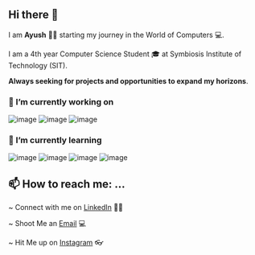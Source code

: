 ## Hi there 👋
 I am **Ayush** 👦🏻 starting my journey in the World of Computers 💻.

 I am a 4th year Computer Science Student 🎓 at Symbiosis Institute of Technology (SIT).

**Always seeking for projects and opportunities to expand my horizons**. 

### 🔭 I’m currently working on 

![image](https://user-images.githubusercontent.com/59610160/88509684-3de13180-cfff-11ea-84d3-c080eb3c245b.png)
![image](https://user-images.githubusercontent.com/59610160/88508996-bd6e0100-cffd-11ea-92c4-be20554f111d.png)
![image](https://user-images.githubusercontent.com/59610160/88509094-f908cb00-cffd-11ea-8277-3f136de87a4c.png)


### 🌱 I’m currently learning

![image](https://user-images.githubusercontent.com/59610160/88509204-33726800-cffe-11ea-8ad1-88b1ff5622df.png)
![image](https://user-images.githubusercontent.com/59610160/88509327-72a0b900-cffe-11ea-9b20-35b2c4f9da5a.png)
![image](https://user-images.githubusercontent.com/59610160/88509502-d4f9b980-cffe-11ea-9a97-07ba15f659ed.png)
![image](https://user-images.githubusercontent.com/59610160/88509562-f9559600-cffe-11ea-83cf-8644d8709aaf.png)


## 📫 How to reach me: ...
 ~ Connect with me on [LinkedIn](https://www.linkedin.com/in/ayush-tiwari-2867811b2/) 🤵🏻

 ~ Shoot Me an [Email](https://github.com/Ayush-py) 💻

 ~ Hit Me up on [Instagram](https://www.instagram.com/ayushtiwari4real/) 👓
